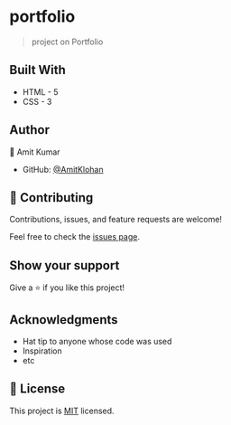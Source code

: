 # portfolio
> project on Portfolio


## Built With

- HTML - 5
- CSS - 3


## Author

👤 Amit Kumar

- GitHub: [@AmitKlohan](https://github.com/AmitKlohan)



## 🤝 Contributing

Contributions, issues, and feature requests are welcome!

Feel free to check the [issues page](../../issues/).

## Show your support

Give a ⭐️ if you like this project!

## Acknowledgments

- Hat tip to anyone whose code was used
- Inspiration
- etc

## 📝 License

This project is [MIT](./MIT.md) licensed.
